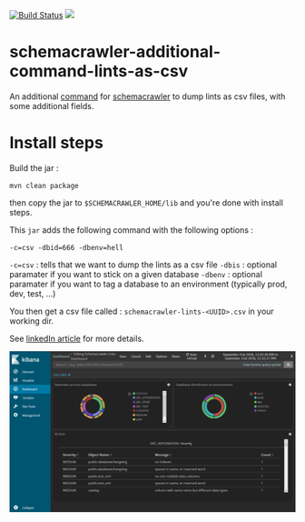 [![Build Status](https://travis-ci.org/adriens/schemacrawler-additional-command-lints-as-csv.svg?branch=master)](https://travis-ci.org/adriens/schemacrawler-additional-command-lints-as-csv)
[![](https://jitpack.io/v/adriens/schemacrawler-additional-command-lints-as-csv.svg)](https://jitpack.io/#adriens/schemacrawler-additional-command-lints-as-csv)

# schemacrawler-additional-command-lints-as-csv

An additional [command](http://www.schemacrawler.com/plugins.html) for
[schemacrawler](http://www.schemacrawler.com/) to dump lints as csv files,
with some additional fields.

# Install steps

Build the jar :

```
mvn clean package
```

then copy the jar to `$SCHEMACRAWLER_HOME/lib` and you're done with install steps.

This `jar` adds the following command with the following options :

```
-c=csv -dbid=666 -dbenv=hell
```

`-c=csv` : tells that we want to dump the lints as a csv file
`-dbis`  : optional paramater if you want to stick on a given database
`-dbenv` : optional paramater if you want to tag a database to an environment (typically prod, dev, test, ...)

You then get a csv file called : `schemacrawler-lints-<UUID>.csv` in your working dir.

See [linkedIn article](https://www.linkedin.com/pulse/continuous-database-linting-dashboards-bring-analytics-adrien-sales/) for more details.

![Simple Kibana dashboard screenshot](COVER.png "Screenshot")
